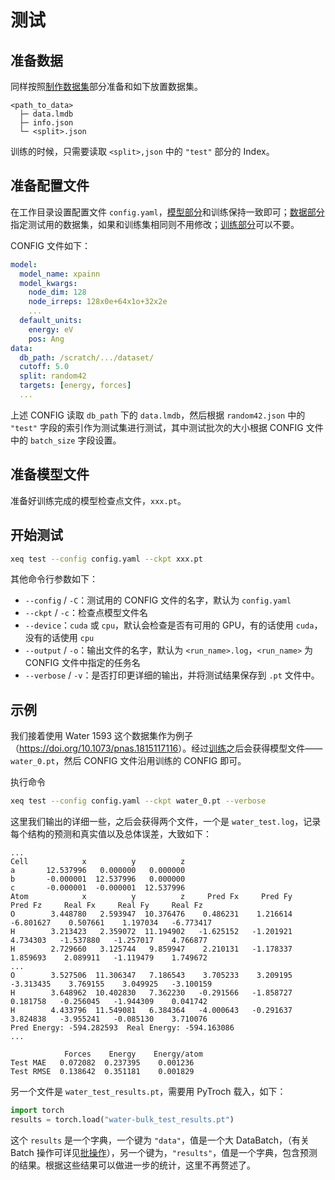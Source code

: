 # 测试

## 准备数据
同样按照[制作数据集](../dataset/create_data.md)部分准备和如下放置数据集。

```shell
<path_to_data>
  ├─ data.lmdb
  ├─ info.json
  └─ <split>.json
```

训练的时候，只需要读取 `<split>,json` 中的 `"test"` 部分的 Index。

## 准备配置文件
在工作目录设置配置文件 `config.yaml`，[模型部分](./model_cfg.md)和训练保持一致即可；[数据部分](./data_cfg.md)指定测试用的数据集，如果和训练集相同则不用修改；[训练部分](./trainer_cfg.md)可以不要。

CONFIG 文件如下：

```yaml
model:
  model_name: xpainn
  model_kwargs:
    node_dim: 128
    node_irreps: 128x0e+64x1o+32x2e
    ...
  default_units:
    energy: eV
    pos: Ang
data:
  db_path: /scratch/.../dataset/
  cutoff: 5.0
  split: random42
  targets: [energy, forces]
  ...
```

上述 CONFIG 读取 `db_path` 下的 `data.lmdb`，然后根据 `random42.json` 中的 `"test"` 字段的索引作为测试集进行测试，其中测试批次的大小根据 CONFIG 文件中的 `batch_size` 字段设置。

## 准备模型文件
准备好训练完成的模型检查点文件，`xxx.pt`。

## 开始测试

```bash
xeq test --config config.yaml --ckpt xxx.pt
```

其他命令行参数如下：
- `--config` / `-C`：测试用的 CONFIG 文件的名字，默认为 `config.yaml`
- `--ckpt` / `-c`：检查点模型文件名
- `--device`：`cuda` 或 `cpu`，默认会检查是否有可用的 GPU，有的话使用 `cuda`，没有的话使用 `cpu`
- `--output` / `-o`：输出文件的名字，默认为 `<run_name>.log`，`<run_name>` 为 CONFIG 文件中指定的任务名
- `--verbose` / `-v`：是否打印更详细的输出，并将测试结果保存到 `.pt` 文件中。

## 示例
我们接着使用 Water 1593 这个数据集作为例子（<https://doi.org/10.1073/pnas.1815117116>）。经过[训练](./train.md#示例)之后会获得模型文件——`water_0.pt`，然后 CONFIG 文件沿用训练的 CONFIG 即可。

执行命令

```bash
xeq test --config config.yaml --ckpt water_0.pt --verbose
```

这里我们输出的详细一些，之后会获得两个文件，一个是 `water_test.log`，记录每个结构的预测和真实值以及总体误差，大致如下：

```
...
Cell            x          y          z
a       12.537996   0.000000   0.000000
b       -0.000001  12.537996   0.000000
c       -0.000001  -0.000001  12.537996
Atom            x          y          z     Pred Fx     Pred Fy     Pred Fz     Real Fx     Real Fy     Real Fz
O        3.448780   2.593947  10.376476    0.486231    1.216614   -6.801627    0.507661    1.197034   -6.773417
H        3.213423   2.359072  11.194902   -1.625152   -1.201921    4.734303   -1.537880   -1.257017    4.766877
H        2.729660   3.125744   9.859947    2.210131   -1.178337    1.859693    2.089911   -1.119479    1.749672
...
O        3.527506  11.306347   7.186543    3.705233    3.209195   -3.313435    3.769155    3.049925   -3.100159
H        3.648962  10.402830   7.362230   -0.291566   -1.858727    0.181758   -0.256045   -1.944309    0.041742
H        4.433796  11.549081   6.384364   -4.000643   -0.291637    3.824838   -3.955241   -0.085130    3.710076
Pred Energy: -594.282593  Real Energy: -594.163086
...

            Forces    Energy    Energy/atom
Test MAE   0.072082  0.237395    0.001236
Test RMSE  0.138642  0.351181    0.001829
```

另一个文件是 `water_test_results.pt`，需要用 PyTroch 载入，如下：

```python
import torch
results = torch.load("water-bulk_test_results.pt")
```

这个 `results` 是一个字典，一个键为 `"data"`，值是一个大 DataBatch，（有关 Batch 操作可详见[批操作](../dataset/batch.md)），另一个键为，`"results"`，值是一个字典，包含预测的结果。根据这些结果可以做进一步的统计，这里不再赘述了。